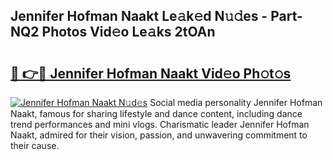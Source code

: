 ## Jennifer Hofman Naakt Le𝚊k𝚎d N𝚞𝚍es - Part-NQ2 Photos Vid𝚎o Le𝚊ks 2tOAn

# <h2><a href="http://fb8rvk.evod.top/?m=Jennifer+Hofman+Naakt">🔗 👉🔴 Jennifer Hofman Naakt Vid𝚎o Ph𝚘t𝚘s</a></h2>

[![Jennifer Hofman Naakt N𝚞d𝚎s](https://i.imgur.com/8V9OHl7.gif)](http://fb8rvk.evod.top/?m=Jennifer+Hofman+Naakt)
Social media personality Jennifer Hofman Naakt, famous for sharing lifestyle and dance content, including dance trend performances and mini vlogs. Charismatic leader Jennifer Hofman Naakt, admired for their vision, passion, and unwavering commitment to their cause. 
